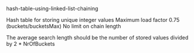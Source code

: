 hash-table-using-linked-list-chaining

Hash table for storing unique integer values
Maximum load factor 0.75 (buckets/bucketsMax)
No limit on chain length

The average search length should be the number of stored values divided by 2 * NrOfBuckets 


